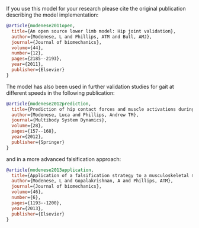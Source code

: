 If you use this model for your research please cite the original publication describing the model implementation:

```bibtex
@article{modenese2011open,
  title={An open source lower limb model: Hip joint validation},
  author={Modenese, L and Phillips, ATM and Bull, AMJ},
  journal={Journal of biomechanics},
  volume={44},
  number={12},
  pages={2185--2193},
  year={2011},
  publisher={Elsevier}
}
```

The model has also been used in further validation studies for gait at different speeds in the following publication:

```bibtex
@article{modenese2012prediction,
  title={Prediction of hip contact forces and muscle activations during walking at different speeds},
  author={Modenese, Luca and Phillips, Andrew TM},
  journal={Multibody System Dynamics},
  volume={28},
  pages={157--168},
  year={2012},
  publisher={Springer}
}
```

and in a more advanced falsification approach:

```bibtex
@article{modenese2013application,
  title={Application of a falsification strategy to a musculoskeletal model of the lower limb and accuracy of the predicted hip contact force vector},
  author={Modenese, L and Gopalakrishnan, A and Phillips, ATM},
  journal={Journal of biomechanics},
  volume={46},
  number={6},
  pages={1193--1200},
  year={2013},
  publisher={Elsevier}
}
```